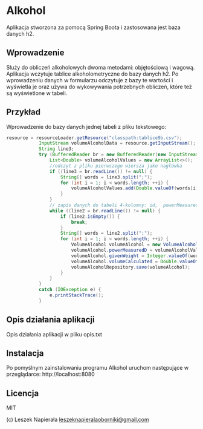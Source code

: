
# Alkohol

Aplikacja stworzona za pomocą Spring Boota i zastosowana jest baza danych h2.

## Wprowadzenie

Służy do obliczeń alkoholowych dwoma metodami: objętościową i wagową.
Aplikacja wczytuje tablice alkoholometryczne do bazy danych h2.
Po wprowadzeniu danych w formularzu odczytuje z bazy te wartości i wyświetla je oraz używa do wykowywania potrzebnych obliczeń, które też są wyświetlone w tabeli.

## Przykład

Wprowadzenie do bazy danych jednej tabeli z pliku tekstowego:

```Java
resource = resourceLoader.getResource("classpath:tablice9b.csv");
			InputStream volumeAlcoholData = resource.getInputStream();
			String line3;
			try (BufferedReader br = new BufferedReader(new InputStreamReader(volumeAlcoholData))) {
				List<Double> volumeAlcoholValues = new ArrayList<>();
				//odczyt z pliku pierwszego wiersza jako nagłówka
				if ((line3 = br.readLine()) != null) {
					String[] words = line3.split(";");
					for (int i = 1; i < words.length; ++i) {
						volumeAlcoholValues.add(Double.valueOf(words[i]));
					}
				}
				// zapis danych do tabeli 4-kolumny: id,  powerMeasured, temperature, powerCalculated
				while ((line2 = br.readLine()) != null) {
					if (line2.isEmpty()) {
						break;
					}
					String[] words = line2.split(";");
					for (int i = 1; i < words.length; ++i) {
						VolumeAlcohol volumeAlcohol = new VolumeAlcohol();
						volumeAlcohol.powerMeasuredD = volumeAlcoholValues.get(i - 1);
						volumeAlcohol.givenWeight = Integer.valueOf(words[0]);
						volumeAlcohol.volumeCalculated = Double.valueOf(words[i]);
						volumeAlcoholRepository.save(volumeAlcohol);
					}
				}
			}
			catch (IOException e) {
				e.printStackTrace();
			}

```
## Opis działania aplikacji

Opis działania aplikacji w pliku opis.txt

## Instalacja

Po pomyślnym zainstalowaniu programu Alkohol uruchom następujące w przeglądarce: http://localhost:8080

## Licencja

MIT

(c) Leszek Napierała
leszeknapieralaoborniki@gmail.com


